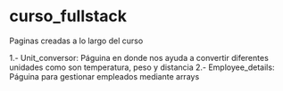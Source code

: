# curso_fullstack
Paginas creadas a lo largo del curso

1.- Unit_conversor: Páguina en donde nos ayuda a convertir diferentes unidades como son temperatura, peso y distancia
2.- Employee_details: Páguina para gestionar empleados mediante arrays

